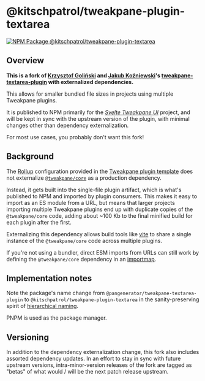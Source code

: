 # @kitschpatrol/tweakpane-plugin-textarea

[![NPM Package @kitschpatrol/tweakpane-plugin-textarea](https://img.shields.io/npm/v/@kitschpatrol/tweakpane-plugin-textarea.svg)](https://npmjs.com/package/@kitschpatrol/tweakpane-plugin-textarea)

## Overview

**This is a fork of [Krzysztof Goliński](http://www.golinski.org) and [Jakub Koźniewski](https://pangenerator.com)'s [tweakpane-textarea-plugin](https://github.com/pangenerator/tweakpane-textarea-plugin) with externalized dependencies.**

This allows for smaller bundled file sizes in projects using multiple Tweakpane plugins.

It is published to NPM primarily for the [_Svelte Tweakpane UI_](https://kitschpatrol.com/svelte-tweakpane-ui) project, and will be kept in sync with the upstream version of the plugin, with minimal changes other than dependency externalization.

For most use cases, you probably don't want this fork!

## Background

The [Rollup](https://rollupjs.org) configuration provided in the [Tweakpane plugin template](https://github.com/tweakpane/plugin-template) does not externalize [`@tweakpane/core`](https://github.com/cocopon/tweakpane/tree/main/packages/core) as a production dependency.

Instead, it gets built into the single-file plugin artifact, which is what's published to NPM and imported by plugin consumers. This makes it easy to import as an ES module from a URL, but means that larger projects importing multiple Tweakpane plugins end up with duplicate copies of the `@tweakpane/core` code, adding about ~100 Kb to the final minified build for each plugin after the first.

Externalizing this dependency allows build tools like [vite](https://vitejs.dev) to share a single instance of the `@tweakpane/core` code across multiple plugins.

If you're not using a bundler, direct ESM imports from URLs can still work by defining the `@tweakpane/core` dependency in an [importmap](https://developer.mozilla.org/en-US/docs/Web/HTML/Element/script/type/importmap).

## Implementation notes

Note the package's name change from `@pangenerator/tweakpane-textarea-plugin` to `@kitschpatrol/tweakpane-plugin-textarea` in the sanity-preserving spirit of [hierarchical naming](https://en.wikipedia.org/wiki/Reverse_domain_name_notation).

PNPM is used as the package manager.

## Versioning

In addition to the dependency externalization change, this fork also includes assorted dependency updates. In an effort to stay in sync with future upstream versions, intra-minor-version releases of the fork are tagged as "betas" of what would / will be the next patch release upstream.
